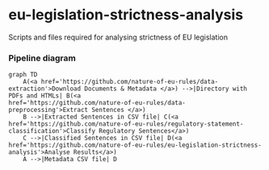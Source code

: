 # eu-legislation-strictness-analysis
Scripts and files required for analysing strictness of EU legislation

### Pipeline diagram

```mermaid
graph TD
	A(<a href='https://github.com/nature-of-eu-rules/data-extraction'>Download Documents & Metadata </a>) -->|Directory with PDFs and HTMLs| B(<a 
href='https://github.com/nature-of-eu-rules/data-preprocessing'>Extract Sentences </a>)
	B -->|Extracted Sentences in CSV file| C(<a href='https://github.com/nature-of-eu-rules/regulatory-statement-classification'>Classify Regulatory Sentences</a>)
	C -->|Classified Sentences in CSV file| D(<a href='https://github.com/nature-of-eu-rules/eu-legislation-strictness-analysis'>Analyse Results</a>)
    A -->|Metadata CSV file| D
```
